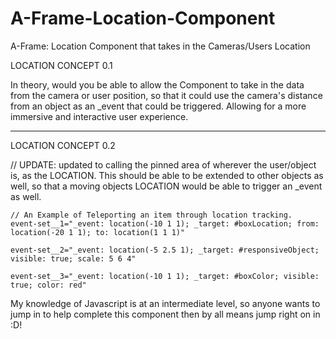 # A-Frame-Location-Component
A-Frame: Location Component that takes in the Cameras/Users Location

LOCATION CONCEPT 0.1

In theory, would you be able to allow the Component to take in the data from the camera or user position, so that it could use the camera's distance from an object as an _event that could be triggered. Allowing for a more immersive and interactive user experience.

--------------------------------------------------------------------------------------

LOCATION CONCEPT 0.2 

  // UPDATE: updated to calling the pinned area of wherever the user/object is, as the LOCATION. This should be able to be extended to other objects as well, so that a moving objects LOCATION would be able to trigger an _event as well.

	// An Example of Teleporting an item through location tracking.
	event-set__1="_event: location(-10 1 1); _target: #boxLocation; from: location(-20 1 1); to: location(1 1 1)"

	event-set__2="_event: location(-5 2.5 1); _target: #responsiveObject; visible: true; scale: 5 6 4"

	event-set__3="_event: location(-10 1 1); _target: #boxColor; visible: true; color: red"

My knowledge of Javascript is at an intermediate level, so anyone wants to jump in to help complete this component then by all means jump right on in :D!
